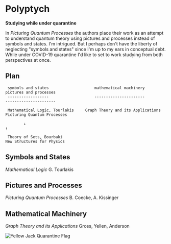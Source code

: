 # Polyptych

**Studying while under quarantine**

In _Picturing Quantum Processes_ the authors place their work as an attempt to understand quantum theory using pictures and processes instead of symbols and states. I'm intrigued. But I perhaps don't have the liberty of neglecting "symbols and states" since I'm up to my ears in conceptual debt. While under COVID-19 quarantine I'd like to set to work studying from both perspectives at once.

## Plan

```
 symbols and states                    mathematical machinery            pictures and processes
 ------------------                    ----------------------            ----------------------

 Mathematical Logic, Tourlakis     Graph Theory and its Applications     Picturing Quantum Processes

        ↓                                                                           ↓

 Theory of Sets, Bourbaki                                                New Structures for Physics

```

## Symbols and States

_Mathematical Logic_ G. Tourlakis


## Pictures and Processes

_Picturing Quantum Processes_ B. Coecke, A. Kissinger


## Mathematical Machinery

_Graph Theory and its Applications_ Gross, Yellen, Anderson

![Yellow Jack Quarantine Flag](https://pbs.twimg.com/media/DkUciO0W0AAmkHM?format=jpg&name=240x240)
